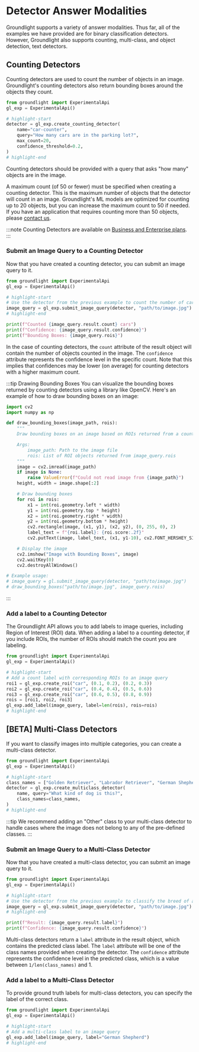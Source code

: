 # Detector Answer Modalities

Groundlight supports a variety of answer modalities. Thus far, all of the examples we have provided are for binary classification detectors. However, Groundlight also supports counting, multi-class, and object detection, text detectors.

## Counting Detectors

Counting detectors are used to count the number of objects in an image. Groundlight's counting detectors also return bounding boxes around the objects they count.

```python notest
from groundlight import ExperimentalApi
gl_exp = ExperimentalApi()

# highlight-start
detector = gl_exp.create_counting_detector(
    name="car-counter",
    query="How many cars are in the parking lot?",
    max_count=20,
    confidence_threshold=0.2,
)
# highlight-end
```

Counting detectors should be provided with a query that asks "how many" objects are in the image.

A maximum count (of 50 or fewer) must be specified when creating a counting detector. This is the maximum number of objects that the detector will count in an image. Groundlight's ML models are optimized for counting up to 20 objects, but you can increase the maximum count to 50 if needed. If you have an application that requires counting more than 50 objects, please [contact us](mailto:support@groundlight.ai).

:::note
Counting Detectors are available on [Business and Enterprise plans](https://www.groundlight.ai/pricing).
:::

### Submit an Image Query to a Counting Detector

Now that you have created a counting detector, you can submit an image query to it.

```python notest
from groundlight import ExperimentalApi
gl_exp = ExperimentalApi()

# highlight-start
# Use the detector from the previous example to count the number of cars in an image
image_query = gl_exp.submit_image_query(detector, "path/to/image.jpg")
# highlight-end

print(f"Counted {image_query.result.count} cars")
print(f"Confidence: {image_query.result.confidence}")
print(f"Bounding Boxes: {image_query.rois}")
```

In the case of counting detectors, the `count` attribute of the result object will contain the number of objects counted in the image. The `confidence` attribute represents the confidence level in the specific count. Note that this implies that confidences may be lower (on average) for counting detectors with a higher maximum count.

<!-- TODO: display an example image with bounding boxes -->

:::tip Drawing Bounding Boxes
You can visualize the bounding boxes returned by counting detectors using a library like OpenCV. Here's an example of how to draw bounding boxes on an image:

```python notest
import cv2
import numpy as np

def draw_bounding_boxes(image_path, rois):
    """
    Draw bounding boxes on an image based on ROIs returned from a counting detector.

    Args:
        image_path: Path to the image file
        rois: List of ROI objects returned from image_query.rois
    """
    image = cv2.imread(image_path)
    if image is None:
        raise ValueError(f"Could not read image from {image_path}")
    height, width = image.shape[:2]

    # Draw bounding boxes
    for roi in rois:
        x1 = int(roi.geometry.left * width)
        y1 = int(roi.geometry.top * height)
        x2 = int(roi.geometry.right * width)
        y2 = int(roi.geometry.bottom * height)
        cv2.rectangle(image, (x1, y1), (x2, y2), (0, 255, 0), 2)
        label_text = f"{roi.label}: {roi.score:.2f}"
        cv2.putText(image, label_text, (x1, y1-10), cv2.FONT_HERSHEY_SIMPLEX, 0.5, (0, 255, 0), 2)

    # Display the image
    cv2.imshow("Image with Bounding Boxes", image)
    cv2.waitKey(0)
    cv2.destroyAllWindows()

# Example usage:
# image_query = gl.submit_image_query(detector, "path/to/image.jpg")
# draw_bounding_boxes("path/to/image.jpg", image_query.rois)
```
:::

### Add a label to a Counting Detector

The Groundlight API allows you to add labels to image queries, including Region of Interest (ROI) data.
When adding a label to a counting detector, if you include ROIs, the number of ROIs should match
the count you are labeling.

```python notest
from groundlight import ExperimentalApi
gl_exp = ExperimentalApi()

# highlight-start
# Add a count label with corresponding ROIs to an image query
roi1 = gl_exp.create_roi("car", (0.1, 0.2), (0.2, 0.3))
roi2 = gl_exp.create_roi("car", (0.4, 0.4), (0.5, 0.6))
roi3 = gl_exp.create_roi("car", (0.6, 0.5), (0.8, 0.9))
rois = [roi1, roi2, roi3]
gl_exp.add_label(image_query, label=len(rois), rois=rois)
# highlight-end
```

## [BETA] Multi-Class Detectors

If you want to classify images into multiple categories, you can create a multi-class detector.

```python notest
from groundlight import ExperimentalApi
gl_exp = ExperimentalApi()

# highlight-start
class_names = ["Golden Retriever", "Labrador Retriever", "German Shepherd", "Other"]
detector = gl_exp.create_multiclass_detector(
    name, query="What kind of dog is this?",
    class_names=class_names,
)
# highlight-end
```

:::tip
We recommend adding an "Other" class to your multi-class detector to handle cases where the image does not belong to any of the pre-defined classes.
:::

### Submit an Image Query to a Multi-Class Detector

Now that you have created a multi-class detector, you can submit an image query to it.

```python notest
from groundlight import ExperimentalApi
gl_exp = ExperimentalApi()

# highlight-start
# Use the detector from the previous example to classify the breed of a dog in an image
image_query = gl_exp.submit_image_query(detector, "path/to/image.jpg")
# highlight-end

print(f"Result: {image_query.result.label}")
print(f"Confidence: {image_query.result.confidence}")
```

Multi-class detectors return a `label` attribute in the result object, which contains the predicted class label. The `label` attribute will be one of the class names provided when creating the detector. The `confidence` attribute represents the confidence level in the predicted class, which is a value between `1/len(class_names)` and 1.

### Add a label to a Multi-Class Detector

To provide ground truth labels for multi-class detectors, you can specify the label of the correct class.

```python notest
from groundlight import ExperimentalApi
gl_exp = ExperimentalApi()

# highlight-start
# Add a multi-class label to an image query
gl_exp.add_label(image_query, label="German Shepherd")
# highlight-end
```

<!-- TODO: text, object detection modes -->
